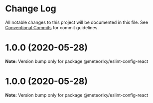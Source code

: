 # Change Log

All notable changes to this project will be documented in this file.
See [Conventional Commits](https://conventionalcommits.org) for commit guidelines.

# 1.0.0 (2020-05-28)

**Note:** Version bump only for package @meteorlxy/eslint-config-react





# 1.0.0 (2020-05-28)

**Note:** Version bump only for package @meteorlxy/eslint-config-react
